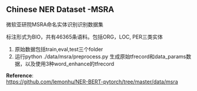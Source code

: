 ## Chinese NER Dataset -MSRA

微软亚研院MSRA命名实体识别识别数据集

标注形式为BIO，共有46365条语料。包括ORG，LOC, PER三类实体

1. 原始数据包括train,eval,test三个folder
2. 运行python ./data/msra/preprocess.py 生成原始tfrecord和data_params数据，以及使用3种word_enhance的tfrecord

**Reference**:   
<https://github.com/lemonhu/NER-BERT-pytorch/tree/master/data/msra>